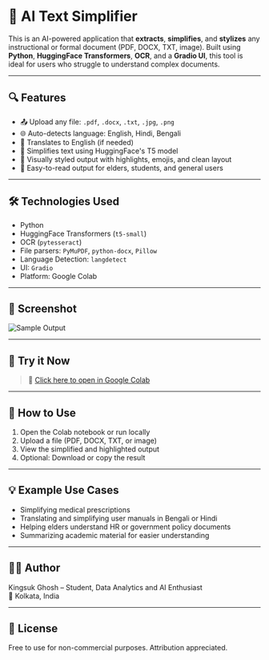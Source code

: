 # 🧠 AI Text Simplifier

This is an AI-powered application that **extracts**, **simplifies**, and **stylizes** any instructional or formal document (PDF, DOCX, TXT, image). Built using **Python**, **HuggingFace Transformers**, **OCR**, and a **Gradio UI**, this tool is ideal for users who struggle to understand complex documents.

---

## 🔍 Features

- 📤 Upload any file: `.pdf`, `.docx`, `.txt`, `.jpg`, `.png`
- 🌐 Auto-detects language: English, Hindi, Bengali
- 🔄 Translates to English (if needed)
- 🤖 Simplifies text using HuggingFace's T5 model
- 🎨 Visually styled output with highlights, emojis, and clean layout
- 💬 Easy-to-read output for elders, students, and general users

---

## 🛠️ Technologies Used

- Python
- HuggingFace Transformers (`t5-small`)
- OCR (`pytesseract`)
- File parsers: `PyMuPDF`, `python-docx`, `Pillow`
- Language Detection: `langdetect`
- UI: `Gradio`
- Platform: Google Colab

---

## 📸 Screenshot

![Sample Output](example_output.png) 

---

## 🧪 Try it Now

> 🔗 [Click here to open in Google Colab](https://colab.research.google.com/drive/1jJNZoiMyKxHGqjlQujs-0ybJahHE8xPt#scrollTo=6IjVQ3_I8QJT)


---

## 📁 How to Use

1. Open the Colab notebook or run locally
2. Upload a file (PDF, DOCX, TXT, or image)
3. View the simplified and highlighted output
4. Optional: Download or copy the result

---

## 💡 Example Use Cases

- Simplifying medical prescriptions
- Translating and simplifying user manuals in Bengali or Hindi
- Helping elders understand HR or government policy documents
- Summarizing academic material for easier understanding

---

## 👨‍💻 Author

Kingsuk Ghosh – Student, Data Analytics and AI Enthusiast  
📍 Kolkata, India

---

## 📜 License

Free to use for non-commercial purposes. Attribution appreciated.
